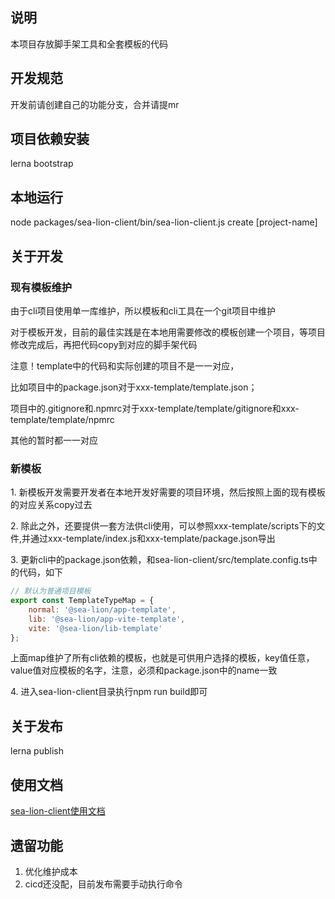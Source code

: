 ## 说明
本项目存放脚手架工具和全套模板的代码

## 开发规范
开发前请创建自己的功能分支，合并请提mr

## 项目依赖安装
lerna bootstrap

## 本地运行
node packages/sea-lion-client/bin/sea-lion-client.js create [project-name]

## 关于开发
### 现有模板维护
<p>由于cli项目使用单一库维护，所以模板和cli工具在一个git项目中维护</p>
<p>对于模板开发，目前的最佳实践是在本地用需要修改的模板创建一个项目，等项目修改完成后，再把代码copy到对应的脚手架代码</p>
<p>注意！template中的代码和实际创建的项目不是一一对应，</p>
<p>比如项目中的package.json对于xxx-template/template.json；</p>
<p>项目中的.gitignore和.npmrc对于xxx-template/template/gitignore和xxx-template/template/npmrc</p>
<p>其他的暂时都一一对应</p>
<p></p>

### 新模板
<p>1. 新模板开发需要开发者在本地开发好需要的项目环境，然后按照上面的现有模板的对应关系copy过去</p>
<p>2. 除此之外，还要提供一套方法供cli使用，可以参照xxx-template/scripts下的文件,并通过xxx-template/index.js和xxx-template/package.json导出</p>
<p>3. 更新cli中的package.json依赖，和sea-lion-client/src/template.config.ts中的代码，如下</p>

``` javascript
// 默认为普通项目模板
export const TemplateTypeMap = {
    normal: '@sea-lion/app-template',
    lib: '@sea-lion/app-vite-template',
    vite: '@sea-lion/lib-template'
};
```
<p>上面map维护了所有cli依赖的模板，也就是可供用户选择的模板，key值任意，value值对应模板的名字，注意，必须和package.json中的name一致</p>
<p>4. 进入sea-lion-client目录执行npm run build即可</p>

## 关于发布
lerna publish

## 使用文档
[sea-lion-client使用文档](https://aicarrier.feishu.cn/docx/doxcnhycCgdhqozV7yl1LIJdclc)

## 遗留功能
1. 优化维护成本
2. cicd还没配，目前发布需要手动执行命令
